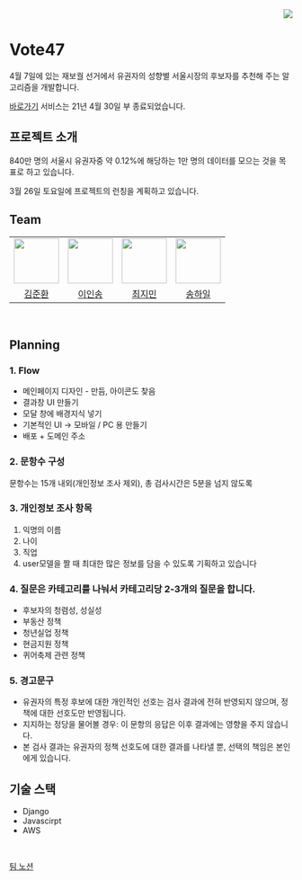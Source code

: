 <div align="end">
    <a href="https://hits.seeyoufarm.com"><img src="https://hits.seeyoufarm.com/api/count/incr/badge.svg?url=https%3A%2F%2Fgithub.com%2Fboostcampwm-2021%2FWEB23-HyupUp&count_bg=%2316228C&title_bg=%233D3D3D&icon=&icon_color=%23E7E7E7&title=hits&edge_flat=false"/></a>
</div>

# Vote47
4월 7일에 있는 재보궐 선거에서 유권자의 성향별 서울시장의 후보자를 추천해 주는 알고리즘을 개발합니다. 

[바로가기](http://vote47.tk:8000)
서비스는 21년 4월 30일 부 종료되었습니다.
<br/>



## 프로젝트 소개

840만 명의 서울시 유권자중 약 0.12%에 해당하는 1만 명의 데이터를 모으는 것을 목표로 하고 있습니다.

3월 26일 토요일에 프로젝트의 런칭을 계획하고 있습니다.
## Team
<table>
    <tr>
        <td align="center"><img src="https://github.com/junankim18.png" width="80"></td>
        <td align="center"><img src="https://github.com/ingong.png" width="80">
        </td>
        <td align="center"><img src="https://github.com/charmull.png" width="80"></td>
        <td align="center"><img src="https://github.com/hailsong.png" width="80"></td>
    </tr>
    <tr>
        <td align="center"><a href="https://github.com/junankim18">김준환</a></td>
        <td align="center"><a href="https://github.com/ingong">이인송</a></td>
        <td align="center"><a href="https://github.com/charmull">최지민</a></td>
        <td align="center"><a href="https://github.com/hailsong">송하일</a></td>
    </tr>
</table>

<br/>

## Planning
### 1. Flow

- 메인페이지 디자인 - 만듬, 아이콘도 찾음
- 결과창 UI 만들기
- 모달 창에 배경지식 넣기
- 기본적인 UI → 모바일 / PC 용 만들기
- 배포  + 도메인 주소

### 2. 문항수 구성

문항수는 15개 내외(개인정보 조사 제외), 총 검사시간은 5분을 넘지 않도록

### 3. 개인정보 조사 항목

1. 익명의 이름
2. 나이
3. 직업
4. user모델을 짤 때 최대한 많은 정보를 담을 수 있도록 기획하고 있습니다

### 4. 질문은 카테고리를 나눠서 카테고리당 2-3개의 질문을 합니다.

- 후보자의 청렴성, 성실성
- 부동산 정책
- 청년실업 정책
- 현금지원 정책
- 퀴어축제 관련 정책

### 5. 경고문구

- 유권자의 특정 후보에 대한 개인적인 선호는 검사 결과에 전혀 반영되지 않으며, 정책에 대한 선호도만 반영됩니다.
- 지지하는 정당을 물어볼 경우: 이 문항의 응답은 이후 결과에는 영향을 주지 않습니다.
- 본 검사 결과는 유권자의 정책 선호도에 대한 결과를 나타낼 뿐, 선택의 책임은 본인에게 있습니다.

## 기술 스택
- Django
- Javascirpt
- AWS

<br/>

[팀 노션](https://thunder-smell-9c4.notion.site/4-7-mbti-84ffefb9751846a9a9a996acd42344ce)
<br/>
